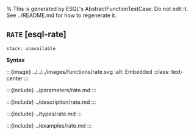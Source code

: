 % This is generated by ESQL's AbstractFunctionTestCase. Do not edit it. See ../README.md for how to regenerate it.

## `RATE` [esql-rate]
```{applies_to}
stack: unavailable
```

**Syntax**

:::{image} ../../../images/functions/rate.svg
:alt: Embedded
:class: text-center
:::


:::{include} ../parameters/rate.md
:::

:::{include} ../description/rate.md
:::

:::{include} ../types/rate.md
:::

:::{include} ../examples/rate.md
:::
